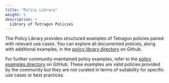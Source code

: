 ```yaml
---
title: "Policy Library"
weight: 5
description: >
  Library of Tetragon Policies
---
```


The Policy Library provides structured examples of Tetragon policies paired with relevant use cases. You can explore all documented policies, along with additional examples, in the [policy library directory](https://github.com/cilium/tetragon/tree/main/examples/policylibrary) on Github.

For further community-maintained policy examples, refer to the [policy examples directory](https://github.com/cilium/tetragon/tree/main/examples/tracingpolicy) on GitHub. These examples are valid policies provided by the community but they are not curated in terms of suitability for specific use cases or best practices.

